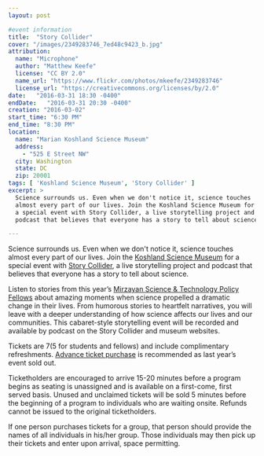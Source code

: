 ```yaml
---
layout: post

#event information
title:  "Story Collider"
cover: "/images/2349283746_7ed48c9423_b.jpg"
attribution:
  name: "Microphone"
  author: "Matthew Keefe"
  license: "CC BY 2.0"
  name_url: "https://www.flickr.com/photos/mkeefe/2349283746"
  license_url: "https://creativecommons.org/licenses/by/2.0"
date:   "2016-03-31 18:30 -0400"
endDate:   "2016-03-31 20:30 -0400"
creation: "2016-03-02"
start_time: "6:30 PM"
end_time: "8:30 PM"
location:
  name: "Marian Koshland Science Museum"
  address:
    - "525 E Street NW"
  city: Washington
  state: DC
  zip: 20001
tags: [ 'Koshland Science Museum', 'Story Collider' ]
excerpt: >
  Science surrounds us. Even when we don't notice it, science touches
  almost every part of our lives. Join the Koshland Science Museum for
  a special event with Story Collider, a live storytelling project and
  podcast that believes that everyone has a story to tell about science.

---
```


Science surrounds us. Even when we don't notice it, science touches
almost every part of our lives. Join the
[Koshland Science Museum](https://www.koshland-science-museum.org/)
for a special event with [Story Collider](http://www.storycollider.org/),
a live storytelling project and podcast that believes that everyone has
a story to tell about science.

Listen to stories from this year’s [Mirzayan Science & Technology
Policy Fellows](http://sites.nationalacademies.org/pga/policyfellows/)
about amazing moments when science propelled a
dramatic change in their lives. From humorous stories to heartfelt
narratives, you will leave with a deeper understanding of how science
affects our lives and our communities. This cabaret-style storytelling
event will be recorded and available by podcast on the Story Collider
and museum websites.

Tickets are $7 ($5 for students and fellows) and include complimentary
refreshments.
[Advance ticket purchase](https://www.eventbrite.com/e/story-collider-tickets-19933978065)
is recommended as last year’s event sold out.

Ticketholders are encouraged to arrive 15-20 minutes before a program
begins as seating is unassigned and is available on a first-come,
first served basis. Unused and unclaimed tickets will be sold
5 minutes before the beginning of a program to individuals who are
waiting onsite. Refunds cannot be issued to the original ticketholders.
 
If one person purchases tickets for a group, that person should
provide the names of all individuals in his/her group. Those
individuals may then pick up their tickets and enter upon arrival,
space permitting.


